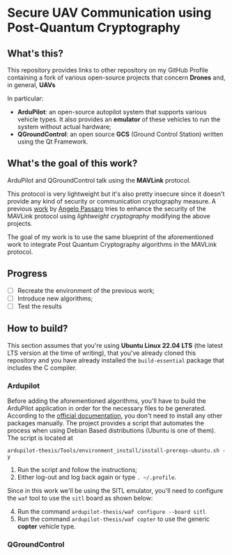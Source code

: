 # Secure UAV Communication using Post-Quantum Cryptography

## What's this?
This repository provides links to other repository on my GitHub Profile containing a fork of various open-source projects that concern **Drones** and, in general, **UAVs**

In particular:

- **ArduPilot**: an open-source autopilot system that supports various vehicle types. It also provides an **emulator** of these vehicles to run the system without actual hardware;
- **QGroundControl**: an open source **GCS** (Ground Control Station) written using the Qt Framework.

## What's the goal of this work?
ArduPilot and QGroundControl talk using the **MAVLink** protocol. 

This protocol is very lightweight but it's also pretty insecure since it doesn't provide any kind of security or communication cryptography measure. A previous [work](https://github.com/angelopassaro/SEC-UAV) by [Angelo Passaro](https://github.com/angelopassaro) tries to enhance the security of the MAVLink protocol using *lightweight cryptography* modifying the above projects.

The goal of my work is to use the same blueprint of the aforementioned work to integrate Post Quantum Cryptography algorithms in the MAVLink protocol.

## Progress
- [ ] Recreate the environment of the previous work;
- [ ] Introduce new algorithms;
- [ ] Test the results

## How to build?
This section assumes that you're using **Ubuntu Linux 22.04 LTS** (the latest LTS version at the time of writing), that you've already cloned this repository and you have already installed the `build-essential` package that includes the C compiler.
### Ardupilot
Before adding the aforementioned algorithms, you'll have to build the ArduPilot application in order for the necessary files to be generated. According to the [official documentation](https://ardupilot.org/dev/docs/building-the-code.html), you don't need to install any other packages manually. The project provides a script that automates the process when using Debian Based distributions (Ubuntu is one of them). The script is located at

```
ardupilot-thesis/Tools/environment_install/install-prereqs-ubuntu.sh -y
```

1. Run the script and follow the instructions;
2. Either log-out and log back again or type `. ~/.profile`.

Since in this work we'll be using the SITL emulator, you'll need to configure the `waf` tool to use the `sitl` board as shown below:

4. Run the command `ardupilot-thesis/waf configure --board sitl`
5. Run the command `ardupilot-thesis/waf copter` to use the generic **copter** vehicle type.

### QGroundControl
